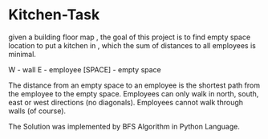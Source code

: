 # Kitchen-Task

given a building floor map , the goal of this project is to find empty space location to put a kitchen in , which the sum of distances to all employees is minimal.

W - wall
E - employee
[SPACE] - empty space

The distance from an empty space to an employee is the shortest path from the employee to the empty space.
Employees can only walk in north, south, east or west directions (no diagonals).
Employees cannot walk through walls (of course).

The Solution was implemented by BFS Algorithm in Python Language.  
